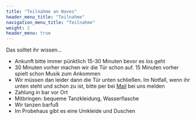 ```yaml
---
title: "Teilnahme an Waves"
header_menu_title: "Teilnahme"
navigation_menu_title: "Teilnahme"
weight: 2
header_menu: true
---
```


Das solltet ihr wissen...

-	Ankunft bitte immer pünktlich 15-30 Minuten bevor es los geht
- 30 Minuten vorher machen wir die Tür schon auf. 15 Minuten vorher spielt schon Musik zum Ankommen
- Wir müssen dan leider dann die Tür unten schließen. Im Notfall, wenn ihr unten steht und schon zu ist, bitte per bei [Mail](#kontakt) bei uns melden
-	Zahlung in bar vor Ort
-	Mitbringen: bequeme Tanzkleidung, Wasserflasche
-	Wir tanzen barfuß
-	Im Probehaus gibt es eine Umkleide und Duschen



